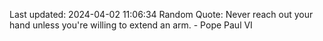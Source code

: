 Last updated: 2024-04-02 11:06:34
Random Quote: Never reach out your hand unless you're willing to extend an arm. - Pope Paul VI